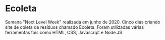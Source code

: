 # Ecoleta
Semana "Next Level Week" realizada em junho de 2020. Cinco dias criando site de coleta de resíduos chamado Ecoleta. Foram utilizadas várias ferramentas tais como HTML, CSS, Javascript e Node.JS 
